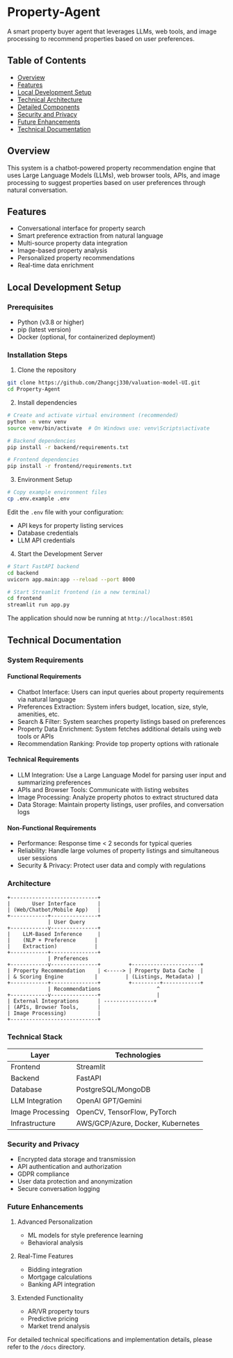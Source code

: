 # Property-Agent

A smart property buyer agent that leverages LLMs, web tools, and image processing to recommend properties based on user preferences.

## Table of Contents
- [Overview](#overview)
- [Features](#features)
- [Local Development Setup](#local-development-setup)
- [Technical Architecture](#technical-architecture)
- [Detailed Components](#detailed-components)
- [Security and Privacy](#security-and-privacy)
- [Future Enhancements](#future-enhancements)
- [Technical Documentation](#technical-documentation)

## Overview
This system is a chatbot-powered property recommendation engine that uses Large Language Models (LLMs), web browser tools, APIs, and image processing to suggest properties based on user preferences through natural conversation.

## Features
- Conversational interface for property search
- Smart preference extraction from natural language
- Multi-source property data integration
- Image-based property analysis
- Personalized property recommendations
- Real-time data enrichment

## Local Development Setup

### Prerequisites
- Python (v3.8 or higher)
- pip (latest version)
- Docker (optional, for containerized deployment)

### Installation Steps
1. Clone the repository
```bash
git clone https://github.com/Zhangcj330/valuation-model-UI.git
cd Property-Agent
```

2. Install dependencies
```bash
# Create and activate virtual environment (recommended)
python -m venv venv
source venv/bin/activate  # On Windows use: venv\Scripts\activate

# Backend dependencies
pip install -r backend/requirements.txt

# Frontend dependencies
pip install -r frontend/requirements.txt
```

3. Environment Setup
```bash
# Copy example environment files
cp .env.example .env
```
Edit the `.env` file with your configuration:
- API keys for property listing services
- Database credentials
- LLM API credentials

4. Start the Development Server
```bash
# Start FastAPI backend
cd backend
uvicorn app.main:app --reload --port 8000

# Start Streamlit frontend (in a new terminal)
cd frontend
streamlit run app.py
```

The application should now be running at `http://localhost:8501`

## Technical Documentation

### System Requirements

#### Functional Requirements
- Chatbot Interface: Users can input queries about property requirements via natural language
- Preferences Extraction: System infers budget, location, size, style, amenities, etc.
- Search & Filter: System searches property listings based on preferences
- Property Data Enrichment: System fetches additional details using web tools or APIs
- Recommendation Ranking: Provide top property options with rationale

#### Technical Requirements
- LLM Integration: Use a Large Language Model for parsing user input and summarizing preferences
- APIs and Browser Tools: Communicate with listing websites
- Image Processing: Analyze property photos to extract structured data
- Data Storage: Maintain property listings, user profiles, and conversation logs

#### Non-Functional Requirements
- Performance: Response time < 2 seconds for typical queries
- Reliability: Handle large volumes of property listings and simultaneous user sessions
- Security & Privacy: Protect user data and comply with regulations

### Architecture

```
+----------------------------+
|       User Interface       |
| (Web/Chatbot/Mobile App)   |
+------------+---------------+
             | User Query
+------------v---------------+
|    LLM-Based Inference     |
|    (NLP + Preference      |
|    Extraction)            |
+------------+---------------+
             | Preferences
+------------v---------------+         +----------------------+
| Property Recommendation    | <-----> | Property Data Cache  |
| & Scoring Engine          |         | (Listings, Metadata) |
+------------+---------------+         +---------+------------+
             | Recommendations                  ^
+------------v---------------+                  |
| External Integrations      | ----------------+
| (APIs, Browser Tools,      |
| Image Processing)          |
+----------------------------+
```

### Technical Stack

| Layer | Technologies |
|-------|--------------|
| Frontend | Streamlit |
| Backend | FastAPI |
| Database | PostgreSQL/MongoDB |
| LLM Integration | OpenAI GPT/Gemini |
| Image Processing | OpenCV, TensorFlow, PyTorch |
| Infrastructure | AWS/GCP/Azure, Docker, Kubernetes |

### Security and Privacy
- Encrypted data storage and transmission
- API authentication and authorization
- GDPR compliance
- User data protection and anonymization
- Secure conversation logging

### Future Enhancements
1. Advanced Personalization
   - ML models for style preference learning
   - Behavioral analysis

2. Real-Time Features
   - Bidding integration
   - Mortgage calculations
   - Banking API integration

3. Extended Functionality
   - AR/VR property tours
   - Predictive pricing
   - Market trend analysis

For detailed technical specifications and implementation details, please refer to the `/docs` directory.